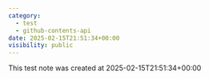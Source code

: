 ```yaml
---
category:
  - test
  - github-contents-api
date: 2025-02-15T21:51:34+00:00
visibility: public
---
```


This test note was created at 2025-02-15T21:51:34+00:00